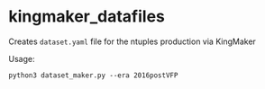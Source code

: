 # kingmaker_datafiles
Creates `dataset.yaml` file for the ntuples production via KingMaker

Usage: 

```
python3 dataset_maker.py --era 2016postVFP
```
